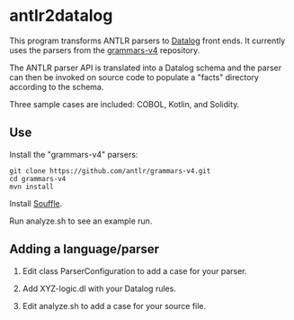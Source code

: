 # antlr2datalog

This program transforms ANTLR parsers to
[Datalog](https://github.com/souffle-lang/souffle/) front ends. It
currently uses the parsers from the
[grammars-v4](https://github.com/antlr/grammars-v4) repository.

The ANTLR parser API is translated into a Datalog schema and the
parser can then be invoked on source code to populate a "facts"
directory according to the schema.

Three sample cases are included: COBOL, Kotlin, and Solidity.

## Use

Install the "grammars-v4" parsers:

```
git clone https://github.com/antlr/grammars-v4.git
cd grammars-v4
mvn install
```

Install [Souffle](https://github.com/souffle-lang/souffle/).

Run analyze.sh to see an example run.

## Adding a language/parser

1. Edit class ParserConfiguration to add a case for your parser.

2. Add XYZ-logic.dl with your Datalog rules.

3. Edit analyze.sh to add a case for your source file.

